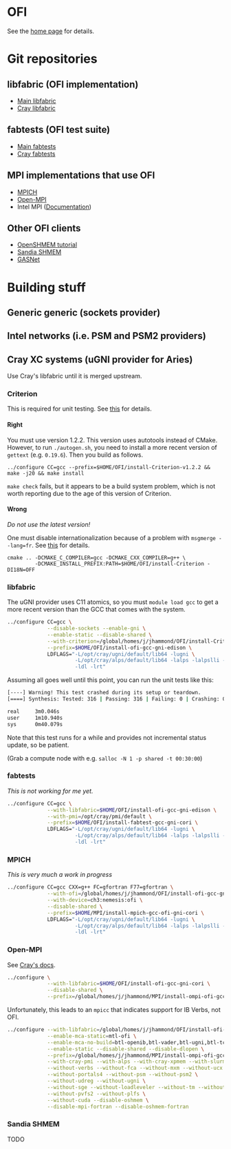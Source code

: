 OFI
===

See the [home page](http://ofiwg.github.io/libfabric/) for details.

# Git repositories

## libfabric (OFI implementation)

* [Main libfabric](https://github.com/ofiwg/libfabric)
* [Cray libfabric](https://github.com/ofi-cray/libfabric-cray)

## fabtests (OFI test suite)

* [Main fabtests](https://github.com/ofiwg/fabtests)
* [Cray fabtests](https://github.com/ofi-cray/fabtests-cray)

## MPI implementations that use OFI

* [MPICH](http://git.mpich.org/mpich.git/)
* [Open-MPI](https://github.com/open-mpi/ompi.git)
* Intel MPI ([Documentation](https://software.intel.com/en-us/node/561773))

## Other OFI clients

* [OpenSHMEM tutorial](https://github.com/ofiwg/openshmem-tutorial)
* [Sandia SHMEM](https://github.com/regrant/sandia-shmem)
* [GASNet](https://bitbucket.org/berkeleylab/gasnet)

# Building stuff

## Generic generic (sockets provider)


## Intel networks (i.e. PSM and PSM2 providers)


## Cray XC systems (uGNI provider for Aries)

Use Cray's libfabric until it is merged upstream.

### Criterion

This is required for unit testing.  See [this](https://github.com/ofi-cray/libfabric-cray/wiki/Building-and-running-the-unit-tests-(gnitest)) for details.

#### Right

You must use version 1.2.2.  This version uses autotools instead of CMake.   However, to run `./autogen.sh`, you need to install a more recent version of `gettext` (e.g. `0.19.6`).  Then you build as follows.

```
../configure CC=gcc --prefix=$HOME/OFI/install-Criterion-v1.2.2 && make -j20 && make install
```

`make check` fails, but it appears to be a build system problem, which is not worth reporting due to the age of this version of Criterion.

#### Wrong

*Do not use the latest version!*

One must disable internationalization because of a problem with `msgmerge --lang=fr`.  See [this](https://github.com/Snaipe/Criterion/issues/77) for details.

```
cmake .. -DCMAKE_C_COMPILER=gcc -DCMAKE_CXX_COMPILER=g++ \
         -DCMAKE_INSTALL_PREFIX:PATH=$HOME/OFI/install-Criterion -DI18N=OFF
```

### libfabric

The uGNI provider uses C11 atomics, so you must `module load gcc` to get a more recent version than the GCC that comes with the system.

```sh
../configure CC=gcc \
             --disable-sockets --enable-gni \
             --enable-static --disable-shared \
             --with-criterion=/global/homes/j/jhammond/OFI/install-Criterion-v1.2.2 \
             --prefix=$HOME/OFI/install-ofi-gcc-gni-edison \
             LDFLAGS="-L/opt/cray/ugni/default/lib64 -lugni \
                      -L/opt/cray/alps/default/lib64 -lalps -lalpslli -lalpsutil \
                      -ldl -lrt"
```

Assuming all goes well until this point, you can run the unit tests like this:
```sh
[----] Warning! This test crashed during its setup or teardown.
[====] Synthesis: Tested: 316 | Passing: 316 | Failing: 0 | Crashing: 0 

real     3m0.046s
user     1m10.940s
sys      0m40.079s
```
Note that this test runs for a while and provides not incremental status update, so be patient.

(Grab a compute node with e.g. `salloc -N 1 -p shared -t 00:30:00`)

### fabtests

_This is not working for me yet._

```sh
../configure CC=gcc \
             --with-libfabric=$HOME/OFI/install-ofi-gcc-gni-edison \
             --with-pmi=/opt/cray/pmi/default \
             --prefix=$HOME/OFI/install-fabtest-gcc-gni-cori \
             LDFLAGS="-L/opt/cray/ugni/default/lib64 -lugni \
                      -L/opt/cray/alps/default/lib64 -lalps -lalpslli -lalpsutil \
                      -ldl -lrt"
```

### MPICH

_This is very much a work in progress_

```sh
../configure CC=gcc CXX=g++ FC=gfortran F77=gfortran \
             --with-ofi=/global/homes/j/jhammond/OFI/install-ofi-gcc-gni-cori \
             --with-device=ch3:nemesis:ofi \
             --disable-shared \
             --prefix=$HOME/MPI/install-mpich-gcc-ofi-gni-cori \
             LDFLAGS="-L/opt/cray/ugni/default/lib64 -lugni \
                      -L/opt/cray/alps/default/lib64 -lalps -lalpslli -lalpsutil \
                      -ldl -lrt"
```

### Open-MPI

See [Cray's docs](https://github.com/ofi-cray/libfabric-cray/wiki/Building-and-Running-OpenMPI).

```sh
../configure \
             --with-libfabric=$HOME/OFI/install-ofi-gcc-gni-cori \
             --disable-shared \
             --prefix=/global/homes/j/jhammond/MPI/install-ompi-ofi-gcc-gni-cori
```

Unfortunately, this leads to an `mpicc` that indicates support for IB Verbs, not OFI.

```sh
../configure --with-libfabric=/global/homes/j/jhammond/OFI/install-ofi-gcc-gni-cori \
             --enable-mca-static=mtl-ofi \
             --enable-mca-no-build=btl-openib,btl-vader,btl-ugni,btl-tcp \
             --enable-static --disable-shared --disable-dlopen \
             --prefix=/global/homes/j/jhammond/MPI/install-ompi-ofi-gcc-gni-xpmem-cori \
             --with-cray-pmi --with-alps --with-cray-xpmem --with-slurm \
             --without-verbs --without-fca --without-mxm --without-ucx \
             --without-portals4 --without-psm --without-psm2 \
             --without-udreg --without-ugni \
             --without-sge --without-loadleveler --without-tm --without-lsf \
             --without-pvfs2 --without-plfs \
             --without-cuda --disable-oshmem \
             --disable-mpi-fortran --disable-oshmem-fortran
```

### Sandia SHMEM

TODO
